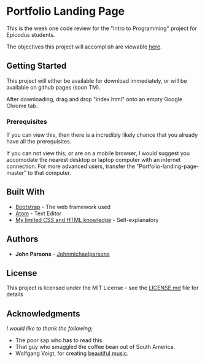 # Portfolio Landing Page

This is the week one code review for the "Intro to Programming" project for Epicodus students.

The objectives this project will accomplish are viewable [here](https://www.learnhowtoprogram.com/intro-to-programming/git-html-and-css/git-html-and-css-independent-project).


## Getting Started

This project will either be available for download immediately, or will be available on github pages (soon TM).

After downloading, drag and drop "index.html" onto an empty Google Chrome tab.

### Prerequisites

If you can view this, then there is a incredibly likely chance that you already have all the prerequisites.

If you can not view this, or are on a mobile browser, I would suggest you accomodate the nearest desktop or laptop computer with an internet connection. For more advanced users, transfer the "Portfolio-landing-page-master" to that computer.



## Built With

* [Bootstrap](http://getbootstrap.com/) - The web framework used
* [Atom](https://atom.io/) - Text Editor
* [My limited CSS and HTML knowledge](www.Epicodus.com) - Self-explanatory




## Authors

* **John Parsons** - [Johnmichaelparsons](https://github.com/Johnmichaelparsons/)


## License

This project is licensed under the MIT License - see the [LICENSE.md](LICENSE.md) file for details

## Acknowledgments

*I would like to thank the following;*

* The poor sap who has to read this.
* That guy who smuggled the coffee bean out of South America.
* Wolfgang Voigt, for creating [beautiful music](https://www.youtube.com/watch?v=s--IkNqI9og).
